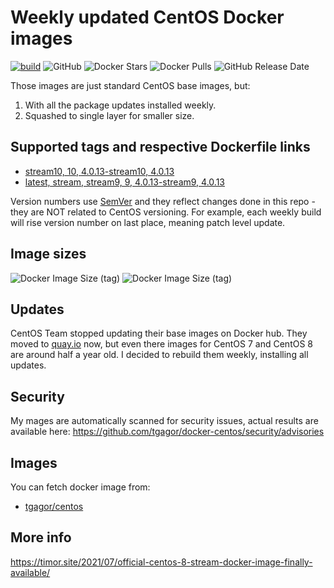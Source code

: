 Weekly updated CentOS Docker images
===================================

[![build](https://github.com/tgagor/docker-centos/actions/workflows/build.yml/badge.svg?branch=master)](https://github.com/tgagor/docker-centos/actions/workflows/build.yml)
![GitHub](https://img.shields.io/github/license/tgagor/docker-centos)
![Docker Stars](https://img.shields.io/docker/stars/tgagor/centos)
![Docker Pulls](https://img.shields.io/docker/pulls/tgagor/centos)
![GitHub Release Date](https://img.shields.io/github/release-date/tgagor/docker-centos)

Those images are just standard CentOS base images, but:
1. With all the package updates installed weekly.
2. Squashed to single layer for smaller size.

## Supported tags and respective Dockerfile links

* [stream10, 10, 4.0.13-stream10, 4.0.13](https://github.com/tgagor/docker-centos/blob/master/stream10/Dockerfile)
* [latest, stream, stream9, 9, 4.0.13-stream9, 4.0.13](https://github.com/tgagor/docker-centos/blob/master/stream9/Dockerfile)

Version numbers use [SemVer](https://semver.org) and they reflect changes done in this repo - they are NOT related to CentOS versioning. For example, each weekly build will rise version number on last place, meaning patch level update.

## Image sizes
![Docker Image Size (tag)](https://img.shields.io/docker/image-size/tgagor/centos/stream9?label=centos%3Astream9%20size)
![Docker Image Size (tag)](https://img.shields.io/docker/image-size/tgagor/centos/stream10?label=centos%3Astream10%20size)

## Updates

CentOS Team stopped updating their base images on Docker hub.  They moved to [quay.io](https://quay.io/repository/centos/centos?tab=tags) now, but even there images for CentOS 7 and CentOS 8 are around half a year old. I decided to rebuild them weekly, installing all updates.

## Security
My mages are automatically scanned for security issues, actual results are available here: https://github.com/tgagor/docker-centos/security/advisories

## Images
You can fetch docker image from:
* [tgagor/centos](https://hub.docker.com/r/tgagor/centos)

## More info

https://timor.site/2021/07/official-centos-8-stream-docker-image-finally-available/
